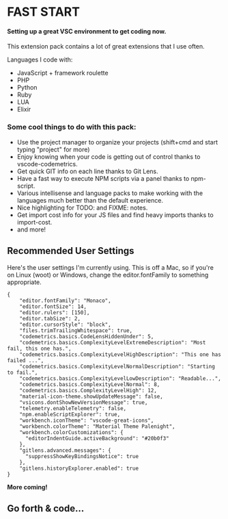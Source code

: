 # FAST START
#### Setting up a great VSC environment to get coding now.


This extension pack contains a lot of great extensions that I use often.

Languages I code with:

* JavaScript + framework roulette
* PHP
* Python
* Ruby
* LUA
* Elixir

### Some cool things to do with this pack:

* Use the project manager to organize your projects (shift+cmd and start typing "project" for more)
* Enjoy knowing when your code is getting out of control thanks to vscode-codemetrics.
* Get quick GIT info on each line thanks to Git Lens.
* Have a fast way to execute NPM scripts via a panel thanks to npm-script.
* Various intellisense and language packs to make working with the languages much better than the default experience.
* Nice highlighting for TODO: and FIXME: notes.
* Get import cost info for your JS files and find heavy imports thanks to import-cost.
* and more!

## Recommended User Settings

Here's the user settings I'm currently using. This is off a Mac, so if you're on Linux (woot) or Windows, change the editor.fontFamily to something appropriate.

```
{
    "editor.fontFamily": "Monaco",
    "editor.fontSize": 14,
    "editor.rulers": [150],
    "editor.tabSize": 2,
    "editor.cursorStyle": "block",
    "files.trimTrailingWhitespace": true,
    "codemetrics.basics.CodeLensHiddenUnder": 5,
    "codemetrics.basics.ComplexityLevelExtremeDescription": "Most fail, this one has.",
    "codemetrics.basics.ComplexityLevelHighDescription": "This one has failed ...",
    "codemetrics.basics.ComplexityLevelNormalDescription": "Starting to fail.",
    "codemetrics.basics.ComplexityLevelLowDescription": "Readable...",
    "codemetrics.basics.ComplexityLevelNormal": 8,
    "codemetrics.basics.ComplexityLevelHigh": 12,
    "material-icon-theme.showUpdateMessage": false,
    "vsicons.dontShowNewVersionMessage": true,
    "telemetry.enableTelemetry": false,
    "npm.enableScriptExplorer": true,
    "workbench.iconTheme": "vscode-great-icons",
    "workbench.colorTheme": "Material Theme Palenight",
    "workbench.colorCustomizations": {
      "editorIndentGuide.activeBackground": "#20b0f3"
    },
    "gitlens.advanced.messages": {
      "suppressShowKeyBindingsNotice": true
    },
    "gitlens.historyExplorer.enabled": true
}
```

**More coming!**

## **Go forth & code...**